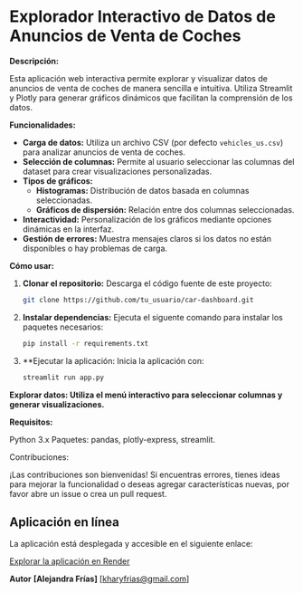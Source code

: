 # Explorador Interactivo de Datos de Anuncios de Venta de Coches

**Descripción:**

Esta aplicación web interactiva permite explorar y visualizar datos de anuncios de venta de coches de manera sencilla e intuitiva. Utiliza Streamlit y Plotly para generar gráficos dinámicos que facilitan la comprensión de los datos.

**Funcionalidades:**

- **Carga de datos:** Utiliza un archivo CSV (por defecto `vehicles_us.csv`) para analizar anuncios de venta de coches.
- **Selección de columnas:** Permite al usuario seleccionar las columnas del dataset para crear visualizaciones personalizadas.
- **Tipos de gráficos:**
  - **Histogramas:** Distribución de datos basada en columnas seleccionadas.
  - **Gráficos de dispersión:** Relación entre dos columnas seleccionadas.
- **Interactividad:** Personalización de los gráficos mediante opciones dinámicas en la interfaz.
- **Gestión de errores:** Muestra mensajes claros si los datos no están disponibles o hay problemas de carga.

**Cómo usar:**

1. **Clonar el repositorio:** Descarga el código fuente de este proyecto:
   ```bash
   git clone https://github.com/tu_usuario/car-dashboard.git

2. **Instalar dependencias:** Ejecuta el siguente comando para instalar los paquetes necesarios:
   ```bash
   pip install -r requirements.txt

3. **Ejecutar la aplicación: Inicia la aplicación con:
   ```bash
   streamlit run app.py

**Explorar datos: Utiliza el menú interactivo para seleccionar columnas y generar visualizaciones.**

**Requisitos:**

Python 3.x
Paquetes: pandas, plotly-express, streamlit.

Contribuciones:

¡Las contribuciones son bienvenidas! Si encuentras errores, tienes ideas para mejorar la funcionalidad o deseas agregar características nuevas, por favor abre un issue o crea un pull request.


## Aplicación en línea

La aplicación está desplegada y accesible en el siguiente enlace:

[Explorar la aplicación en Render](https://car-dashboard-os1l.onrender.com)

**Autor**
**[Alejandra Frías]**
[kharyfrias@gmail.com]
